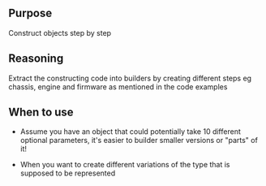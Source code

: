 ## Purpose

Construct objects step by step

## Reasoning

Extract the constructing code into builders by creating different steps eg chassis, engine and firmware as mentioned in the code examples

## When to use

* Assume you have an object that could potentially take 10 different optional parameters, it's easier to builder smaller versions or "parts" of it!

* When you want to create different variations of the type that is supposed to be represented